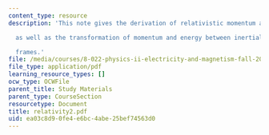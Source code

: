 ```yaml
---
content_type: resource
description: 'This note gives the derivation of relativistic momentum and energy,

  as well as the transformation of momentum and energy between inertial

  frames.'
file: /media/courses/8-022-physics-ii-electricity-and-magnetism-fall-2004/ea03c8d90fe4e6bc4abe25bef74563d0_relativity2.pdf
file_type: application/pdf
learning_resource_types: []
ocw_type: OCWFile
parent_title: Study Materials
parent_type: CourseSection
resourcetype: Document
title: relativity2.pdf
uid: ea03c8d9-0fe4-e6bc-4abe-25bef74563d0
---
```

